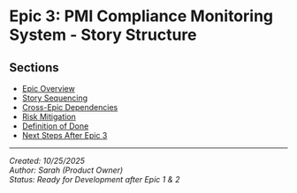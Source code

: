 # Epic 3: PMI Compliance Monitoring System - Story Structure

## Sections

- [Epic Overview](./epic-overview.md)
- [Story Sequencing](./story-sequencing.md)
- [Cross-Epic Dependencies](./cross-epic-dependencies.md)
- [Risk Mitigation](./risk-mitigation.md)
- [Definition of Done](./definition-of-done.md)
- [Next Steps After Epic 3](./next-steps-after-epic-3.md)

---
*Created: 10/25/2025*  
*Author: Sarah (Product Owner)*  
*Status: Ready for Development after Epic 1 & 2*
